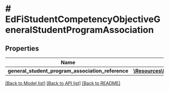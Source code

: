 # # EdFiStudentCompetencyObjectiveGeneralStudentProgramAssociation

## Properties

Name | Type | Description | Notes
------------ | ------------- | ------------- | -------------
**general_student_program_association_reference** | [**\Resources\Model\EdFiGeneralStudentProgramAssociationReference**](EdFiGeneralStudentProgramAssociationReference.md) |  |

[[Back to Model list]](../../README.md#models) [[Back to API list]](../../README.md#endpoints) [[Back to README]](../../README.md)
